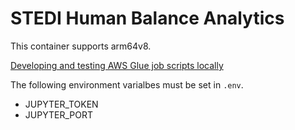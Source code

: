 # STEDI Human Balance Analytics

This container supports arm64v8.

[Developing and testing AWS Glue job scripts locally](https://docs.aws.amazon.com/glue/latest/dg/aws-glue-programming-etl-libraries.html)

The following environment varialbes must be set in `.env`.
* JUPYTER_TOKEN
* JUPYTER_PORT
